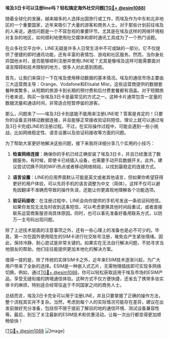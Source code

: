 **埃及3日卡可以注册line吗？轻松搞定海外社交问题[[TG💪+ @esim1088](https://t.me/s/esim1088)]**

随着全球化的发展，越来越多的人选择出国旅行或工作，而埃及作为中东和北非地区的一个重要国家，近年来吸引了大量的游客和商务人士。对于那些计划前往埃及的人来说，通信问题是一个不容忽视的重要环节。尤其是在埃及这样的网络环境相对复杂的地区，如何顺利地使用社交媒体和即时通讯工具成为了一个热门话题。

在众多社交平台中，LINE无疑是许多人日常生活中不可或缺的一部分。它不仅提供了便捷的即时通讯功能，还有丰富的表情包、游戏和社区服务。然而，当你身处异国他乡时，是否能够顺利注册并使用LINE呢？尤其是像埃及这样可能需要面对语言障碍和技术限制的地方，很多人对此感到困惑。

首先，让我们来探讨一下在埃及使用移动数据的基本情况。埃及的通信市场主要由三大运营商主导：Orange、Vodafone和Etisalat Misr。这些运营商提供的数据套餐种类繁多，从短期的旅游卡到长期的预付费和后付费套餐都有涵盖。对于短期旅行者来说，购买一张埃及3日卡是最常见的方式之一。这种卡片通常包含一定量的数据流量和通话时间，非常适合短暂停留的游客。

那么，问题来了——埃及3日卡到底能不能用来注册LINE呢？答案是肯定的！只要你的设备支持移动数据连接，并且能够正常接收验证码短信，理论上就可以通过埃及3日卡完成LINE的注册过程。不过，在实际操作过程中，可能会遇到一些小挑战，比如网络稳定性、语言设置以及验证码接收等方面的问题。

为了帮助大家更好地解决这些问题，接下来我将详细分享几个实用的小技巧：

1. **检查网络连接**：确保你的手机已经正确安装了埃及3日卡，并且已经激活了数据服务。有时候，即使卡已经插入设备，也需要手动开启数据开关。此外，建议尝试切换不同的WiFi热点或者移动网络频段，以找到最稳定的连接方式。

2. **语言设置**：LINE的应用界面默认可能是英文或者其他语言，但如果你希望获得更好的用户体验，可以先将手机的语言调整为中文（简体）。这样不仅可以避免因翻译不准确而导致的操作失误，还能让你更直观地理解各个功能选项。

3. **验证码接收**：在注册过程中，LINE会向你提供的手机号发送一条验证码短信。如果你发现无法及时收到这条短信，可以考虑更换其他时间段重试，或者直接联系运营商客服咨询具体原因。同时，也可以事先准备好备用联系方式，以防万一主号码出现问题。

除了上述技术层面的注意事项之外，还有一些心理上的准备也是必不可少的。毕竟，第一次在国外使用陌生的SIM卡进行社交账号注册，难免会产生紧张情绪。因此，保持冷静、耐心尝试是非常关键的。如果实在无法自行解决问题，不妨寻求当地朋友的帮助，他们往往能提供更加本地化的解决方案。

值得一提的是，除了传统的实体SIM卡之外，近年来ESIM技术逐渐兴起，为广大用户带来了全新的选择。ESIM是一种嵌入式芯片，无需物理插拔即可实现多网络切换。例如，通过[TG💪+ @esim1088](https://t.me/s/esim1088)，你可以轻松获取适用于埃及市场的ESIM产品，享受无缝衔接的跨境通信体验。这种方式不仅方便快捷，还省去了携带多张实体卡的麻烦，特别适合经常往返于不同国家之间的商务人士。

总结而言，埃及3日卡完全可以用于注册LINE，并且只要掌握了正确的操作方法，整个流程其实并不复杂。当然，考虑到每个人的实际情况可能存在差异，建议在出发前做好充分准备，包括但不限于提前了解目的地的通信环境、测试设备兼容性等。最后，别忘了关注最新的ESIM技术和优惠活动，让每一次出行都变得更加顺畅愉快！

[[TG💪+ @esim1088](https://t.me/s/esim1088) ![Image](https://i.postimg.cc/4NQfJmqS/Snipaste-2025-05-13-00-14-12.png)]